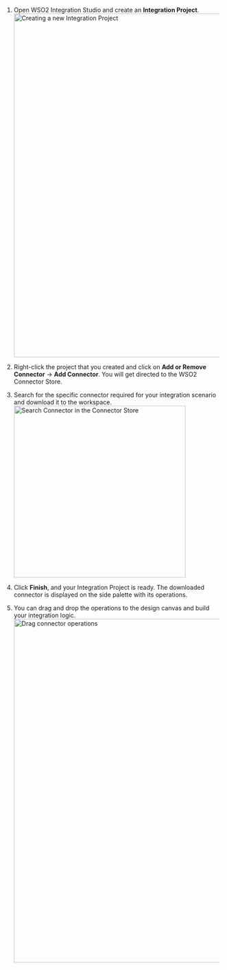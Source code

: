 1. Open WSO2 Integration Studio and create an **Integration Project**.
   <br>
   <a href="../../../../assets/img/integrate/new-project/new-integration-project.png"><img src="../../../../assets/img/integrate/new-project/new-integration-project.png" title="Creating a new Integration Project" width="800" alt="Creating a new Integration Project" /></a>

2. Right-click the project that you created and click on **Add or Remove Connector** -> **Add Connector**. You will get directed to the WSO2 Connector Store.

3. Search for the specific connector required for your integration scenario and download it to the workspace. 
   <br>
   <a href="../../../../assets/img/integrate/connectors/search-connector.png"><img src="../../../../assets/img/integrate/connectors/search-connector.png" title="Search Connector in the Connector Store" width="400" alt="Search Connector in the Connector Store" /></a>

4. Click **Finish**, and your Integration Project is ready. The downloaded connector is displayed on the side palette with its operations. 

5. You can drag and drop the operations to the design canvas and build your integration logic.
   <br>
   <a href="../../../../assets/img/integrate/connectors/drag-connector-operation.png"><img src="../../../../assets/img/integrate/connectors/drag-connector-operation.png" title="Drag connector operations" width="800" alt="Drag connector operations" /></a>
